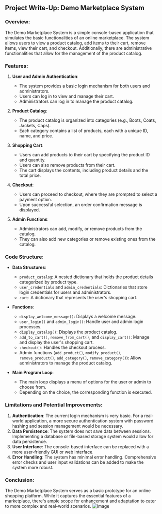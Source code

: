 ## Project Write-Up: Demo Marketplace System

### Overview:
The Demo Marketplace System is a simple console-based application that simulates the basic functionalities of an online marketplace. The system allows users to view a product catalog, add items to their cart, remove items, view their cart, and checkout. Additionally, there are administrative functionalities that allow for the management of the product catalog.

### Features:

1. **User and Admin Authentication**:
    - The system provides a basic login mechanism for both users and administrators. 
    - Users can log in to view and manage their cart.
    - Administrators can log in to manage the product catalog.

2. **Product Catalog**:
    - The product catalog is organized into categories (e.g., Boots, Coats, Jackets, Caps).
    - Each category contains a list of products, each with a unique ID, name, and price.

3. **Shopping Cart**:
    - Users can add products to their cart by specifying the product ID and quantity.
    - Users can also remove products from their cart.
    - The cart displays the contents, including product details and the total price.

4. **Checkout**:
    - Users can proceed to checkout, where they are prompted to select a payment option.
    - Upon successful selection, an order confirmation message is displayed.

5. **Admin Functions**:
    - Administrators can add, modify, or remove products from the catalog.
    - They can also add new categories or remove existing ones from the catalog.

### Code Structure:

- **Data Structures**:
    - `product_catalog`: A nested dictionary that holds the product details categorized by product type.
    - `user_credentials` and `admin_credentials`: Dictionaries that store login credentials for users and administrators.
    - `cart`: A dictionary that represents the user's shopping cart.

- **Functions**:
    - `display_welcome_message()`: Displays a welcome message.
    - `user_login()` and `admin_login()`: Handle user and admin login processes.
    - `display_catalog()`: Displays the product catalog.
    - `add_to_cart()`, `remove_from_cart()`, and `display_cart()`: Manage and display the user's shopping cart.
    - `checkout()`: Handles the checkout process.
    - Admin functions (`add_product()`, `modify_product()`, `remove_product()`, `add_category()`, `remove_category()`): Allow administrators to manage the product catalog.

- **Main Program Loop**:
    - The main loop displays a menu of options for the user or admin to choose from.
    - Depending on the choice, the corresponding function is executed.

### Limitations and Potential Improvements:

1. **Authentication**: The current login mechanism is very basic. For a real-world application, a more secure authentication system with password hashing and session management would be necessary.
2. **Data Persistence**: The system does not save data between sessions. Implementing a database or file-based storage system would allow for data persistence.
3. **User Interface**: The console-based interface can be replaced with a more user-friendly GUI or web interface.
4. **Error Handling**: The system has minimal error handling. Comprehensive error checks and user input validations can be added to make the system more robust.

### Conclusion:
The Demo Marketplace System serves as a basic prototype for an online shopping platform. While it captures the essential features of a marketplace, there's ample scope for enhancement and adaptation to cater to more complex and real-world scenarios.
![image](https://github.com/matmcreative/Demo-Marketplace/assets/61127572/978283a2-bdc6-45ce-98f2-6d62ac534a14)
